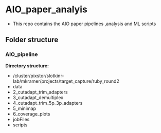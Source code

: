 # AIO_paper_analyis

* This repo contains the AIO paper pipelines ,analysis and ML scripts


## Folder structure

### AIO_pipeline
**Directory structure:**
* /cluster/pixstor/slotkinr-lab/mkramer/projects/target_capture/ruby_round2
* data
* 2_cutadapt_trim_adapters
* 3_cutadapt_demultiplex
* 4_cutadapt_trim_5p_3p_adapters
* 5_minimap
* 6_coverage_plots
* jobFiles
* scripts

      
